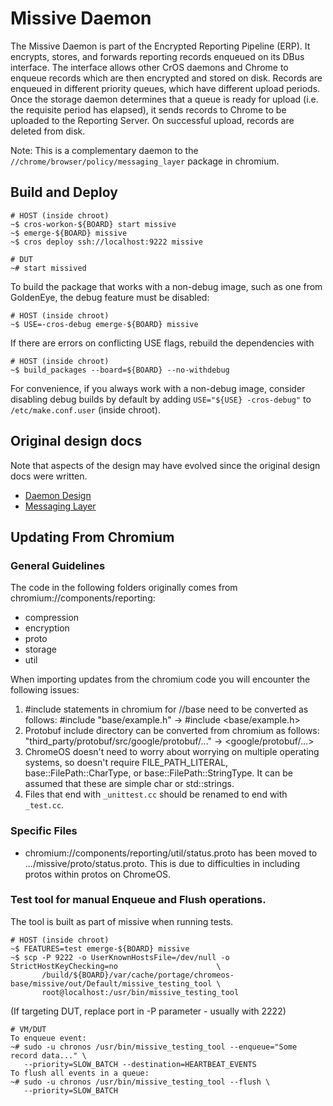 # Missive Daemon

The Missive Daemon is part of the Encrypted Reporting Pipeline (ERP). It
encrypts, stores, and forwards reporting records enqueued on its DBus interface.
The interface allows other CrOS daemons and Chrome to enqueue records which are
then encrypted and stored on disk. Records are enqueued in different priority
queues, which have different upload periods. Once the storage daemon determines
that a queue is ready for upload (i.e. the requisite period has elapsed), it
sends records to Chrome to be uploaded to the Reporting Server. On successful
upload, records are deleted from disk.

Note: This is a complementary daemon to the
`//chrome/browser/policy/messaging_layer` package in chromium.

## Build and Deploy

```
# HOST (inside chroot)
~$ cros-workon-${BOARD} start missive
~$ emerge-${BOARD} missive
~$ cros deploy ssh://localhost:9222 missive

# DUT
~# start missived
```

To build the package that works with a non-debug image, such as one from
GoldenEye, the debug feature must be disabled:

```
# HOST (inside chroot)
~$ USE=-cros-debug emerge-${BOARD} missive
```

If there are errors on conflicting USE flags, rebuild the dependencies with

```
# HOST (inside chroot)
~$ build_packages --board=${BOARD} --no-withdebug
```

For convenience, if you always work with a non-debug image, consider disabling
debug builds by default by adding `USE="${USE} -cros-debug"` to
`/etc/make.conf.user` (inside chroot).

## Original design docs

Note that aspects of the design may have evolved since the original design docs
were written.

* [Daemon Design](http://go/cros-reporting-daemon)
* [Messaging Layer](http://go/chrome-reporting-messaging-layer)

## Updating From Chromium

### General Guidelines

The code in the following folders originally comes from
chromium://components/reporting:

- compression
- encryption
- proto
- storage
- util

When importing updates from the chromium code you will encounter the following
issues:

1. #include statements in chromium for //base need to be converted as follows:
   #include "base/example.h" -> #include <base/example.h>
2. Protobuf include directory can be converted from chromium as follows:
   "third_party/protobuf/src/google/protobuf/..." -> <google/protobuf/...>
3. ChromeOS doesn't need to worry about worrying on multiple operating systems,
   so doesn't require FILE_PATH_LITERAL, base::FilePath::CharType, or
   base::FilePath::StringType. It can be assumed that these are simple char or
   std::strings.
4. Files that end with `_unittest.cc` should be renamed to end with `_test.cc`.

### Specific Files

- chromium://components/reporting/util/status.proto has been moved to
  .../missive/proto/status.proto. This is due to difficulties in including
  protos within protos on ChromeOS.

### Test tool for manual Enqueue and Flush operations.

The tool is built as part of missive when running tests.

```
# HOST (inside chroot)
~$ FEATURES=test emerge-${BOARD} missive
~$ scp -P 9222 -o UserKnownHostsFile=/dev/null -o StrictHostKeyChecking=no                      \
       /build/${BOARD}/var/cache/portage/chromeos-base/missive/out/Default/missive_testing_tool \
       root@localhost:/usr/bin/missive_testing_tool
```

(If targeting DUT, replace port in -P parameter - usually with 2222)

```
# VM/DUT
To enqueue event:
~# sudo -u chronos /usr/bin/missive_testing_tool --enqueue="Some record data..." \
   --priority=SLOW_BATCH --destination=HEARTBEAT_EVENTS
To flush all events in a queue:
~# sudo -u chronos /usr/bin/missive_testing_tool --flush \
   --priority=SLOW_BATCH
```
